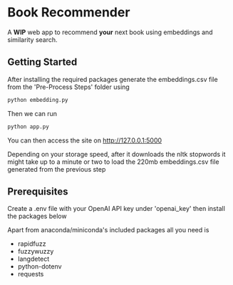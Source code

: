                  
# Book Recommender

A **WIP** web app to recommend **your** next book using embeddings and similarity search.
 
## Getting Started

After installing the required packages generate the embeddings.csv file from the 'Pre-Process Steps' folder using
```bash
python embedding.py 
```
Then we can run
```bash
python app.py
```
You can then access the site on  http://127.0.0.1:5000

Depending on your storage speed, after it downloads the nltk stopwords it might take up to a minute or two to load the 220mb embeddings.csv file generated from the previous step

## Prerequisites

Create a .env file with your OpenAI API key under 'openai_key' then install the packages below

Apart from anaconda/miniconda's included packages all you need is 
- rapidfuzz
- fuzzywuzzy
- langdetect
- python-dotenv
- requests
